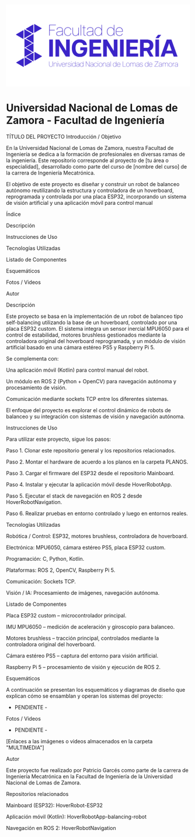 ![Logo Institucional](https://github.com/JonatanBogadoUNLZ/PPS-Jonatan-Bogado/blob/9952aac097aca83a1aadfc26679fc7ec57369d82/LOGO%20AZUL%20HORIZONTAL%20-%20fondo%20transparente.png)
# Universidad Nacional de Lomas de Zamora - Facultad de Ingeniería
TÍTULO DEL PROYECTO
Introducción / Objetivo

En la Universidad Nacional de Lomas de Zamora, nuestra Facultad de Ingeniería se dedica a la formación de profesionales en diversas ramas de la ingeniería. Este repositorio corresponde al proyecto de [tu área o especialidad], desarrollado como parte del curso de [nombre del curso] de la carrera de Ingeniería Mecatrónica.

El objetivo de este proyecto es diseñar y construir un robot de balanceo autónomo reutilizando la estructura y controladora de un hoverboard, reprogramada y controlada por una placa ESP32, incorporando un sistema de visión artificial y una aplicación móvil para control manual

Índice

Descripción

Instrucciones de Uso

Tecnologías Utilizadas

Listado de Componentes

Esquemáticos

Fotos / Videos

Autor

Descripción

Este proyecto se basa en la implementación de un robot de balanceo tipo self-balancing utilizando la base de un hoverboard, controlado por una placa ESP32 custom.
El sistema integra un sensor inercial MPU6050 para el control de estabilidad, motores brushless gestionados mediante la controladora original del hoverboard reprogramada, y un módulo de visión artificial basado en una cámara estéreo PS5 y Raspberry Pi 5.

Se complementa con:

Una aplicación móvil (Kotlin) para control manual del robot.

Un módulo en ROS 2 (Python + OpenCV) para navegación autónoma y procesamiento de visión.

Comunicación mediante sockets TCP entre los diferentes sistemas.

El enfoque del proyecto es explorar el control dinámico de robots de balanceo y su integración con sistemas de visión y navegación autónoma.

Instrucciones de Uso

Para utilizar este proyecto, sigue los pasos:

Paso 1. Clonar este repositorio general y los repositorios relacionados.

Paso 2. Montar el hardware de acuerdo a los planos en la carpeta PLANOS.

Paso 3. Cargar el firmware del ESP32 desde el repositorio Mainboard.

Paso 4. Instalar y ejecutar la aplicación móvil desde HoverRobotApp.

Paso 5. Ejecutar el stack de navegación en ROS 2 desde HoverRobotNavigation.

Paso 6. Realizar pruebas en entorno controlado y luego en entornos reales.


Tecnologías Utilizadas

Robótica / Control: ESP32, motores brushless, controladora de hoverboard.

Electrónica: MPU6050, cámara estéreo PS5, placa ESP32 custom.

Programación: C, Python, Kotlin.

Plataformas: ROS 2, OpenCV, Raspberry Pi 5.

Comunicación: Sockets TCP.

Visión / IA: Procesamiento de imágenes, navegación autónoma.

Listado de Componentes

Placa ESP32 custom – microcontrolador principal.

IMU MPU6050 – medición de aceleración y giroscopio para balanceo.

Motores brushless – tracción principal, controlados mediante la controladora original del hoverboard.

Cámara estéreo PS5 – captura del entorno para visión artificial.

Raspberry Pi 5 – procesamiento de visión y ejecución de ROS 2.

Esquemáticos

A continuación se presentan los esquemáticos y diagramas de diseño que explican cómo se ensamblan y operan los sistemas del proyecto:

- PENDIENTE - 

Fotos / Videos

- PENDIENTE -

[Enlaces a las imágenes o videos almacenados en la carpeta "MULTIMEDIA"]

Autor

Este proyecto fue realizado por Patricio Garcés como parte de la carrera de Ingeniería Mecatrónica en la Facultad de Ingeniería de la Universidad Nacional de Lomas de Zamora.



Repositorios relacionados

Mainboard (ESP32): HoverRobot-ESP32

Aplicación móvil (Kotlin): HoverRobotApp-balancing-robot

Navegación en ROS 2: HoverRobotNavigation